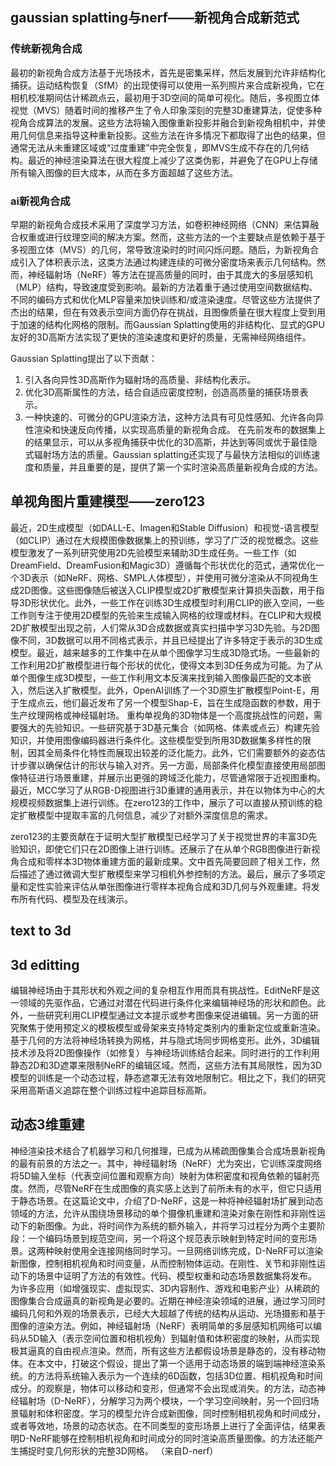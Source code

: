 ## gaussian splatting与nerf——新视角合成新范式
### 传统新视角合成  
最初的新视角合成方法基于光场技术，首先是密集采样，然后发展到允许非结构化捕获。运动结构恢复（SfM）的出现使得可以使用一系列照片来合成新视角，它在相机校准期间估计稀疏点云，最初用于3D空间的简单可视化。随后，多视图立体视觉（MVS）随着时间的推移产生了令人印象深刻的完整3D重建算法，促使多种视角合成算法的发展。这些方法将输入图像重新投影并融合到新视角相机中，并使用几何信息来指导这种重新投影。这些方法在许多情况下都取得了出色的结果，但通常无法从未重建区域或“过度重建”中完全恢复，即MVS生成不存在的几何结构。最近的神经渲染算法在很大程度上减少了这类伪影，并避免了在GPU上存储所有输入图像的巨大成本，从而在多方面超越了这些方法。

### ai新视角合成
早期的新视角合成技术采用了深度学习方法，如卷积神经网络（CNN）来估算融合权重或进行纹理空间的解决方案。然而，这些方法的一个主要缺点是依赖于基于多视图立体（MVS）的几何，常导致渲染时的时间闪烁问题。随后，为新视角合成引入了体积表示法，这类方法通过构建连续的可微分密度场来表示几何结构。然而，神经辐射场（NeRF）等方法在提高质量的同时，由于其庞大的多层感知机（MLP）结构，导致速度受到影响。最新的方法着重于通过使用空间数据结构、不同的编码方式和优化MLP容量来加快训练和/或渲染速度。尽管这些方法提供了杰出的结果，但在有效表示空间方面仍存在挑战，且图像质量在很大程度上受到用于加速的结构化网格的限制。而Gaussian Splatting使用的非结构化、显式的GPU友好的3D高斯方法实现了更快的渲染速度和更好的质量，无需神经网络组件。
  
Gaussian Splatting提出了以下贡献：
1. 引入各向异性3D高斯作为辐射场的高质量、非结构化表示。
2. 优化3D高斯属性的方法，结合自适应密度控制，创造高质量的捕获场景表示。
3. 一种快速的、可微分的GPU渲染方法，这种方法具有可见性感知、允许各向异性渲染和快速反向传播，以实现高质量的新视角合成。 在先前发布的数据集上的结果显示，可以从多视角捕获中优化的3D高斯，并达到等同或优于最佳隐式辐射场方法的质量。Gaussian splatting还实现了与最快方法相似的训练速度和质量，并且重要的是，提供了第一个实时渲染高质量新视角合成的方法。

## 单视角图片重建模型——zero123
最近，2D生成模型（如DALL-E、Imagen和Stable Diffusion）和视觉-语言模型（如CLIP）通过在大规模图像数据集上的预训练，学习了广泛的视觉概念。这些模型激发了一系列研究使用2D先验模型来辅助3D生成任务。一些工作（如DreamField、DreamFusion和Magic3D）遵循每个形状优化的范式，通常优化一个3D表示（如NeRF、网格、SMPL人体模型），并使用可微分渲染从不同视角生成2D图像。这些图像随后被送入CLIP模型或2D扩散模型来计算损失函数，用于指导3D形状优化。此外，一些工作在训练3D生成模型时利用CLIP的嵌入空间，一些工作则专注于使用2D模型的先验来生成输入网格的纹理或材料。在CLIP和大规模2D扩散模型出现之前，人们常从3D合成数据或真实扫描中学习3D先验。与2D图像不同，3D数据可以用不同格式表示，并且已经提出了许多特定于表示的3D生成模型。最近，越来越多的工作集中在从单个图像学习生成3D隐式场。一些最新的工作利用2D扩散模型进行每个形状的优化，使得文本到3D任务成为可能。为了从单个图像生成3D模型，一些工作利用文本反演来找到输入图像最匹配的文本嵌入，然后送入扩散模型。此外，OpenAI训练了一个3D原生扩散模型Point-E，用于生成点云，他们最近发布了另一个模型Shap-E，旨在生成隐函数的参数，用于生产纹理网格或神经辐射场。
重构单视角的3D物体是一个高度挑战性的问题，需要强大的先验知识。一些研究基于3D基元集合（如网格、体素或点云）构建先验知识，并使用图像编码器进行条件化。这些模型受到所用3D数据集多样性的限制，因其全局条件化特性而展现出较差的泛化能力。此外，它们需要额外的姿态估计步骤以确保估计的形状与输入对齐。另一方面，局部条件化模型直接使用局部图像特征进行场景重建，并展示出更强的跨域泛化能力，尽管通常限于近视图重构。最近，MCC学习了从RGB-D视图进行3D重建的通用表示，并在以物体为中心的大规模视频数据集上进行训练。在zero123的工作中，展示了可以直接从预训练的稳定扩散模型中提取丰富的几何信息，减少了对额外深度信息的需求。


zero123的主要贡献在于证明大型扩散模型已经学习了关于视觉世界的丰富3D先验知识，即使它们只在2D图像上进行训练。还展示了在从单个RGB图像进行新视角合成和零样本3D物体重建方面的最新成果。文中首先简要回顾了相关工作，然后描述了通过微调大型扩散模型来学习相机外参控制的方法。最后，展示了多项定量和定性实验来评估从单张图像进行零样本视角合成和3D几何与外观重建。将发布所有代码、模型及在线演示。

## text to 3d


## 3d editting
编辑神经场由于其形状和外观之间的复杂相互作用而具有挑战性。EditNeRF是这一领域的先驱作品，它通过对潜在代码进行条件化来编辑神经场的形状和颜色。此外，一些研究利用CLIP模型通过文本提示或参考图像来促进编辑。另一方面的研究聚焦于使用预定义的模板模型或骨架来支持特定类别内的重新定位或重新渲染。基于几何的方法将神经场转换为网格，并与隐式场同步网格变形。此外，3D编辑技术涉及将2D图像操作（如修复）与神经场训练结合起来。同时进行的工作利用静态2D和3D遮罩来限制NeRF的编辑区域。然而，这些方法有其局限性，因为3D模型的训练是一个动态过程，静态遮罩无法有效地限制它。相比之下，我们的研究采用高斯语义追踪在整个训练过程中追踪目标高斯。


## 动态3维重建
神经渲染技术结合了机器学习和几何推理，已成为从稀疏图像集合合成场景新视角的最有前景的方法之一。其中，神经辐射场（NeRF）尤为突出，它训练深度网络将5D输入坐标（代表空间位置和观察方向）映射为体积密度和视角依赖的辐射亮度。然而，尽管NeRF在生成图像的真实感上达到了前所未有的水平，但它只适用于静态场景。在这篇论文中，介绍了D-NeRF，这是一种将神经辐射场扩展到动态领域的方法，允许从围绕场景移动的单个摄像机重建和渲染对象在刚性和非刚性运动下的新图像。为此，将时间作为系统的额外输入，并将学习过程分为两个主要阶段：一个编码场景到规范空间，另一个将这个规范表示映射到特定时间的变形场景。这两种映射使用全连接网络同时学习。一旦网络训练完成，D-NeRF可以渲染新图像，控制相机视角和时间变量，从而控制物体运动。在刚性、关节和非刚性运动下的场景中证明了方法的有效性。代码、模型权重和动态场景数据集将发布。
为许多应用（如增强现实、虚拟现实、3D内容制作、游戏和电影产业）从稀疏的图像集合合成逼真的新视角是必要的。近期在神经渲染领域的进展，通过学习同时编码几何和外观的场景表示，已经大大超越了传统的结构从运动、光场摄影和基于图像的渲染方法。例如，神经辐射场（NeRF）表明简单的多层感知机网络可以编码从5D输入（表示空间位置和相机视角）到辐射值和体积密度的映射，从而实现极其逼真的自由视点渲染。然而，所有这些方法都假设场景是静态的，没有移动物体。在本文中，打破这个假设，提出了第一个适用于动态场景的端到端神经渲染系统。的方法将系统输入表示为一个连续的6D函数，包括3D位置、相机视角和时间成分。的观察是，物体可以移动和变形，但通常不会出现或消失。的方法，动态神经辐射场（D-NeRF），分解学习为两个模块，一个学习空间映射，另一个回归场景辐射和体积密度。学习的模型允许合成新图像，同时控制相机视角和时间成分，或者等效地，场景的动态状态。在不同类型的变形场景上进行了全面评估，结果表明D-NeRF能够在控制相机视角和时间成分的同时渲染高质量图像。的方法还能产生捕捉时变几何形状的完整3D网格。
（来自D-nerf）
